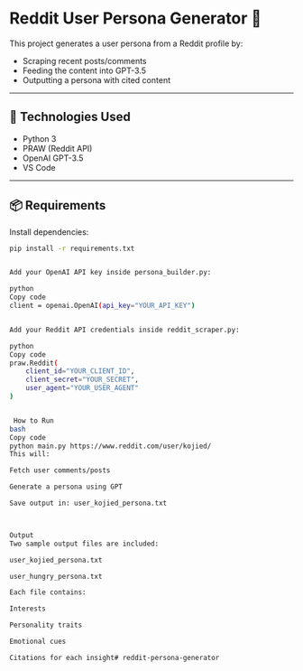 # Reddit User Persona Generator 🧠

This project generates a user persona from a Reddit profile by:
- Scraping recent posts/comments
- Feeding the content into GPT-3.5
- Outputting a persona with cited content

---

## 🔧 Technologies Used
- Python 3
- PRAW (Reddit API)
- OpenAI GPT-3.5
- VS Code

---

## 📦 Requirements

Install dependencies:
```bash
pip install -r requirements.txt


Add your OpenAI API key inside persona_builder.py:

python
Copy code
client = openai.OpenAI(api_key="YOUR_API_KEY")


Add your Reddit API credentials inside reddit_scraper.py:

python
Copy code
praw.Reddit(
    client_id="YOUR_CLIENT_ID",
    client_secret="YOUR_SECRET",
    user_agent="YOUR_USER_AGENT"
)


 How to Run
bash
Copy code
python main.py https://www.reddit.com/user/kojied/
This will:

Fetch user comments/posts

Generate a persona using GPT

Save output in: user_kojied_persona.txt



Output
Two sample output files are included:

user_kojied_persona.txt

user_hungry_persona.txt

Each file contains:

Interests

Personality traits

Emotional cues

Citations for each insight# reddit-persona-generator
